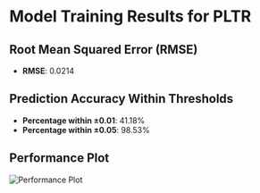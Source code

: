 # Model Training Results for PLTR

## Root Mean Squared Error (RMSE)
- **RMSE**: 0.0214

## Prediction Accuracy Within Thresholds
- **Percentage within ±0.01**: 41.18%
- **Percentage within ±0.05**: 98.53%

## Performance Plot
![Performance Plot](../imgs/PLTR.png)
